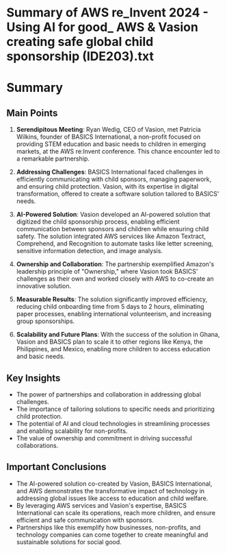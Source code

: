 # Summary of AWS re_Invent 2024 - Using AI for good_ AWS & Vasion creating safe global child sponsorship (IDE203).txt

# Summary

## Main Points

1. **Serendipitous Meeting**: Ryan Wedig, CEO of Vasion, met Patricia Wilkins, founder of BASICS International, a non-profit focused on providing STEM education and basic needs to children in emerging markets, at the AWS re:Invent conference. This chance encounter led to a remarkable partnership.

2. **Addressing Challenges**: BASICS International faced challenges in efficiently communicating with child sponsors, managing paperwork, and ensuring child protection. Vasion, with its expertise in digital transformation, offered to create a software solution tailored to BASICS' needs.

3. **AI-Powered Solution**: Vasion developed an AI-powered solution that digitized the child sponsorship process, enabling efficient communication between sponsors and children while ensuring child safety. The solution integrated AWS services like Amazon Textract, Comprehend, and Recognition to automate tasks like letter screening, sensitive information detection, and image analysis.

4. **Ownership and Collaboration**: The partnership exemplified Amazon's leadership principle of "Ownership," where Vasion took BASICS' challenges as their own and worked closely with AWS to co-create an innovative solution.

5. **Measurable Results**: The solution significantly improved efficiency, reducing child onboarding time from 5 days to 2 hours, eliminating paper processes, enabling international volunteerism, and increasing group sponsorships.

6. **Scalability and Future Plans**: With the success of the solution in Ghana, Vasion and BASICS plan to scale it to other regions like Kenya, the Philippines, and Mexico, enabling more children to access education and basic needs.

## Key Insights

- The power of partnerships and collaboration in addressing global challenges.
- The importance of tailoring solutions to specific needs and prioritizing child protection.
- The potential of AI and cloud technologies in streamlining processes and enabling scalability for non-profits.
- The value of ownership and commitment in driving successful collaborations.

## Important Conclusions

- The AI-powered solution co-created by Vasion, BASICS International, and AWS demonstrates the transformative impact of technology in addressing global issues like access to education and child welfare.
- By leveraging AWS services and Vasion's expertise, BASICS International can scale its operations, reach more children, and ensure efficient and safe communication with sponsors.
- Partnerships like this exemplify how businesses, non-profits, and technology companies can come together to create meaningful and sustainable solutions for social good.